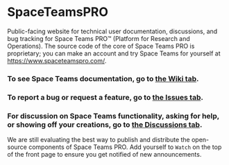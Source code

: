 # SpaceTeamsPRO
Public-facing website for technical user documentation, discussions, and bug tracking for Space Teams PRO™️ (Platform for Research and Operations). The source code of the core of Space Teams PRO is proprietary; you can make an account and try Space Teams for yourself at https://www.spaceteamspro.com/.

### To see Space Teams documentation, go to [the Wiki tab](https://github.com/SimDynamX/SpaceTeamsPro/wiki).
### To report a bug or request a feature, go to [the Issues tab](https://github.com/SimDynamX/SpaceTeamsPro/issues).
### For discussion on Space Teams functionality, asking for help, or showing off your creations, go to [the Discussions tab](https://github.com/SimDynamX/SpaceTeamsPro/discussions).

We are still evaluating the best way to publish and distribute the open-source components of Space Teams PRO. Add yourself to `Watch` on the top of the front page to ensure you get notified of new announcements.
